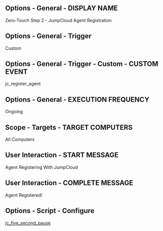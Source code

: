 ## Options - General - DISPLAY NAME

Zero-Touch Step 2 - JumpCloud Agent Registration

## Options - General - Trigger

Custom

## Options - General - Trigger - Custom - CUSTOM EVENT

jc_register_agent

## Options - General - EXECUTION FREQUENCY

Ongoing

## Scope - Targets - TARGET COMPUTERS

All Computers

## User Interaction - START MESSAGE

Agent Registering With JumpCloud

## User Interaction - COMPLETE MESSAGE

Agent Registered!

## Options - Script - Configure

[jc_five_second_pause](https://github.com/TheJumpCloud/support/blob/master/zero-touch/Jamf%20Pro/scripts/jc_five_second_pause.md)